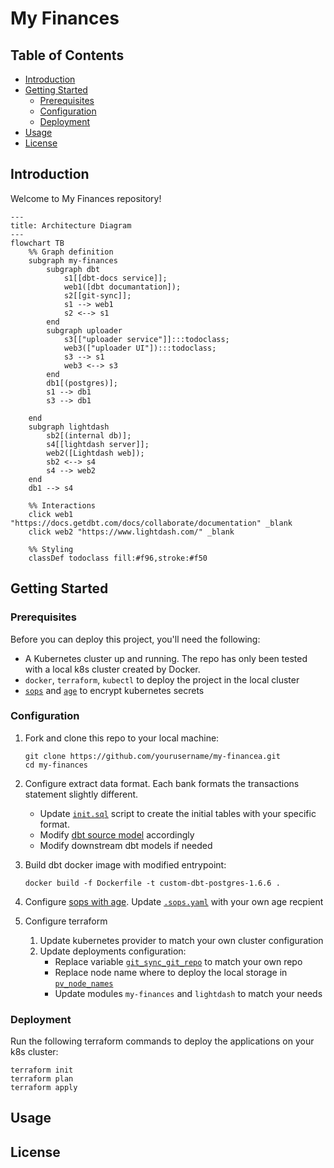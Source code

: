 # My Finances

## Table of Contents
- [Introduction](#introduction)
- [Getting Started](#getting-started)
  - [Prerequisites](#prerequisites)
  - [Configuration](#configuration)
  - [Deployment](#deployment)
- [Usage](#usage)
- [License](#license)

## Introduction

Welcome to My Finances repository!

```mermaid
---
title: Architecture Diagram
---
flowchart TB
    %% Graph definition
    subgraph my-finances
        subgraph dbt
            s1[[dbt-docs service]];
            web1([dbt documantation]);
            s2[[git-sync]];
            s1 --> web1
            s2 <--> s1
        end
        subgraph uploader
            s3[["uploader service"]]:::todoclass;
            web3(["uploader UI"]):::todoclass;
            s3 --> s1
            web3 <--> s3
        end
        db1[(postgres)];
        s1 --> db1
        s3 --> db1
        
    end
    subgraph lightdash
        sb2[(internal db)];
        s4[[lightdash server]];
        web2([Lightdash web]);
        sb2 <--> s4 
        s4 --> web2
    end
    db1 --> s4
    
    %% Interactions
    click web1 "https://docs.getdbt.com/docs/collaborate/documentation" _blank
    click web2 "https://www.lightdash.com/" _blank
    
    %% Styling
    classDef todoclass fill:#f96,stroke:#f50
```

## Getting Started

### Prerequisites

Before you can deploy this project, you'll need the following:

- A Kubernetes cluster up and running. The repo has only been tested with a local k8s cluster created by Docker.
- `docker`, `terraform`, `kubectl` to deploy the project in the local cluster
- [`sops`](https://github.com/getsops/sops) and [`age`](https://github.com/FiloSottile/age) to encrypt kubernetes secrets

### Configuration

1. Fork and clone this repo to your local machine:

    ```shell
   git clone https://github.com/yourusername/my-financea.git
   cd my-finances
   ```

2. Configure extract data format. Each bank formats the transactions statement slightly different.
   - Update [`init.sql`](db/init.sql) script to create the initial tables with your specific format.
   - Modify [dbt source model](dbt/my_finances/models/staging/ing/src_ing.yml) accordingly
   - Modify downstream dbt models if needed

3. Build dbt docker image with modified entrypoint:

   ```shell
   docker build -f Dockerfile -t custom-dbt-postgres-1.6.6 .
   ```

4. Configure [sops with age](https://github.com/getsops/sops#encrypting-using-age). 
   Update [`.sops.yaml`](terraform/.sops.yaml) with your own age recpient
    
5. Configure terraform
   1. Update kubernetes provider to match your own cluster configuration
   2. Update deployments configuration:
      - Replace variable [`git_sync_git_repo`](terraform/main.tf) to match your own repo
      - Replace node name where to deploy the local storage in [`pv_node_names`](terraform/modules/my_finances/main.tf)
      - Update modules `my-finances` and `lightdash` to match your needs

### Deployment

Run the following terraform commands to deploy the applications on your k8s cluster:

```shell
terraform init
terraform plan
terraform apply
```

## Usage

## License






